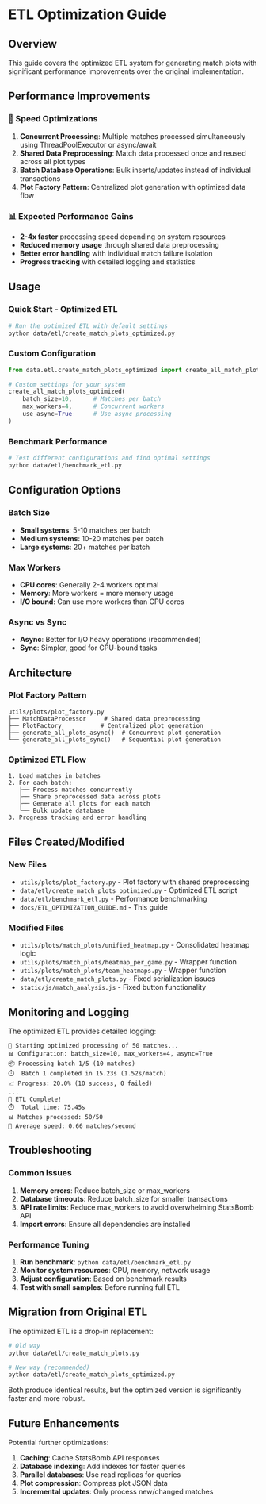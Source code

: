 # ETL Optimization Guide

## Overview

This guide covers the optimized ETL system for generating match plots with significant performance improvements over the original implementation.

## Performance Improvements

### 🚀 Speed Optimizations

1. **Concurrent Processing**: Multiple matches processed simultaneously using ThreadPoolExecutor or async/await
2. **Shared Data Preprocessing**: Match data processed once and reused across all plot types
3. **Batch Database Operations**: Bulk inserts/updates instead of individual transactions
4. **Plot Factory Pattern**: Centralized plot generation with optimized data flow

### 📊 Expected Performance Gains

- **2-4x faster** processing speed depending on system resources
- **Reduced memory usage** through shared data preprocessing
- **Better error handling** with individual match failure isolation
- **Progress tracking** with detailed logging and statistics

## Usage

### Quick Start - Optimized ETL

```bash
# Run the optimized ETL with default settings
python data/etl/create_match_plots_optimized.py
```

### Custom Configuration

```python
from data.etl.create_match_plots_optimized import create_all_match_plots_optimized

# Custom settings for your system
create_all_match_plots_optimized(
    batch_size=10,      # Matches per batch
    max_workers=4,      # Concurrent workers
    use_async=True      # Use async processing
)
```

### Benchmark Performance

```bash
# Test different configurations and find optimal settings
python data/etl/benchmark_etl.py
```

## Configuration Options

### Batch Size
- **Small systems**: 5-10 matches per batch
- **Medium systems**: 10-20 matches per batch  
- **Large systems**: 20+ matches per batch

### Max Workers
- **CPU cores**: Generally 2-4 workers optimal
- **Memory**: More workers = more memory usage
- **I/O bound**: Can use more workers than CPU cores

### Async vs Sync
- **Async**: Better for I/O heavy operations (recommended)
- **Sync**: Simpler, good for CPU-bound tasks

## Architecture

### Plot Factory Pattern

```
utils/plots/plot_factory.py
├── MatchDataProcessor     # Shared data preprocessing
├── PlotFactory           # Centralized plot generation
├── generate_all_plots_async()  # Concurrent plot generation
└── generate_all_plots_sync()   # Sequential plot generation
```

### Optimized ETL Flow

```
1. Load matches in batches
2. For each batch:
   ├── Process matches concurrently
   ├── Share preprocessed data across plots
   ├── Generate all plots for each match
   └── Bulk update database
3. Progress tracking and error handling
```

## Files Created/Modified

### New Files
- `utils/plots/plot_factory.py` - Plot factory with shared preprocessing
- `data/etl/create_match_plots_optimized.py` - Optimized ETL script
- `data/etl/benchmark_etl.py` - Performance benchmarking
- `docs/ETL_OPTIMIZATION_GUIDE.md` - This guide

### Modified Files
- `utils/plots/match_plots/unified_heatmap.py` - Consolidated heatmap logic
- `utils/plots/match_plots/heatmap_per_game.py` - Wrapper function
- `utils/plots/match_plots/team_heatmaps.py` - Wrapper function
- `data/etl/create_match_plots.py` - Fixed serialization issues
- `static/js/match_analysis.js` - Fixed button functionality

## Monitoring and Logging

The optimized ETL provides detailed logging:

```
🚀 Starting optimized processing of 50 matches...
📊 Configuration: batch_size=10, max_workers=4, async=True
📦 Processing batch 1/5 (10 matches)
⏱️  Batch 1 completed in 15.23s (1.52s/match)
📈 Progress: 20.0% (10 success, 0 failed)
...
🎉 ETL Complete!
⏱️  Total time: 75.45s
📊 Matches processed: 50/50
🚀 Average speed: 0.66 matches/second
```

## Troubleshooting

### Common Issues

1. **Memory errors**: Reduce batch_size or max_workers
2. **Database timeouts**: Reduce batch_size for smaller transactions
3. **API rate limits**: Reduce max_workers to avoid overwhelming StatsBomb API
4. **Import errors**: Ensure all dependencies are installed

### Performance Tuning

1. **Run benchmark**: `python data/etl/benchmark_etl.py`
2. **Monitor system resources**: CPU, memory, network usage
3. **Adjust configuration**: Based on benchmark results
4. **Test with small samples**: Before running full ETL

## Migration from Original ETL

The optimized ETL is a drop-in replacement:

```bash
# Old way
python data/etl/create_match_plots.py

# New way (recommended)
python data/etl/create_match_plots_optimized.py
```

Both produce identical results, but the optimized version is significantly faster and more robust.

## Future Enhancements

Potential further optimizations:

1. **Caching**: Cache StatsBomb API responses
2. **Database indexing**: Add indexes for faster queries
3. **Parallel databases**: Use read replicas for queries
4. **Plot compression**: Compress plot JSON data
5. **Incremental updates**: Only process new/changed matches
